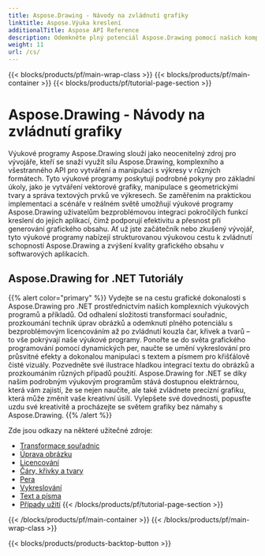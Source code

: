 ```yaml
---
title: Aspose.Drawing - Návody na zvládnutí grafiky
linktitle: Aspose.Výuka kreslení
additionalTitle: Aspose API Reference
description: Odemkněte plný potenciál Aspose.Drawing pomocí našich komplexních výukových programů. Zvládněte manipulaci s grafikou napříč jazyky pro vylepšené vizuální prvky softwaru a efektivitu.
weight: 11
url: /cs/
---
```


{{< blocks/products/pf/main-wrap-class >}}
{{< blocks/products/pf/main-container >}}
{{< blocks/products/pf/tutorial-page-section >}}

# Aspose.Drawing - Návody na zvládnutí grafiky


Výukové programy Aspose.Drawing slouží jako neocenitelný zdroj pro vývojáře, kteří se snaží využít sílu Aspose.Drawing, komplexního a všestranného API pro vytváření a manipulaci s výkresy v různých formátech. Tyto výukové programy poskytují podrobné pokyny pro základní úkoly, jako je vytváření vektorové grafiky, manipulace s geometrickými tvary a správa textových prvků ve výkresech. Se zaměřením na praktickou implementaci a scénáře v reálném světě umožňují výukové programy Aspose.Drawing uživatelům bezproblémovou integraci pokročilých funkcí kreslení do jejich aplikací, čímž podporují efektivitu a přesnost při generování grafického obsahu. Ať už jste začátečník nebo zkušený vývojář, tyto výukové programy nabízejí strukturovanou výukovou cestu k zvládnutí schopností Aspose.Drawing a zvýšení kvality grafického obsahu v softwarových aplikacích.

## Aspose.Drawing for .NET Tutoriály
{{% alert color="primary" %}}
Vydejte se na cestu grafické dokonalosti s Aspose.Drawing pro .NET prostřednictvím našich komplexních výukových programů a příkladů. Od odhalení složitosti transformací souřadnic, prozkoumání technik úprav obrázků a odemknutí plného potenciálu s bezproblémovým licencováním až po zvládnutí kouzla čar, křivek a tvarů – to vše pokrývají naše výukové programy. Ponořte se do světa grafického programování pomocí dynamických per, naučte se umění vykreslování pro průsvitné efekty a dokonalou manipulaci s textem a písmem pro křišťálově čisté vizuály. Pozvedněte své ilustrace hladkou integrací textu do obrázků a prozkoumáním různých případů použití. Aspose.Drawing for .NET se díky našim podrobným výukovým programům stává dostupnou elektrárnou, která vám zajistí, že se nejen naučíte, ale také zvládnete precizní grafiku, která může změnit vaše kreativní úsilí. Vylepšete své dovednosti, popusťte uzdu své kreativitě a procházejte se světem grafiky bez námahy s Aspose.Drawing.
{{% /alert %}}

Zde jsou odkazy na některé užitečné zdroje:
 
- [Transformace souřadnic](./net/coordinate-transformations/)
- [Úprava obrázku](./net/image-editing/)
- [Licencování](./net/licensing/)
- [Čáry, křivky a tvary](./net/lines-curves-and-shapes/)
- [Pera](./net/pens/)
- [Vykreslování](./net/rendering/)
- [Text a písma](./net/text-and-fonts/)
- [Případy užití](./net/use-cases/)
{{< /blocks/products/pf/tutorial-page-section >}}

{{< /blocks/products/pf/main-container >}}
{{< /blocks/products/pf/main-wrap-class >}}

{{< blocks/products/products-backtop-button >}}
